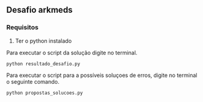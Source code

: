## Desafio arkmeds

### Requisitos 
1. Ter o python instalado

Para executar o script  da solução  digite no terminal.

```
python resultado_desafio.py

```

Para executar o script  para a possíveis soluçoes de erros, digite no terminal o seguinte comando.
```
python propostas_solucoes.py

```

